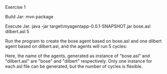 Exercise 1

Build Jar: mvn package

Execute Jar:
java -jar target\myagentapp-0.0.1-SNAPSHOT.jar bose.asl dilbert.asl 5

Run the program to create the bose agent based on bose.asl and one dilbert agent based on dilbert.asl, and the agents will run 5 cycles:

Here, the name of the agents, generated as instance of "bose.asl" and "dilbert.asl" are "bose" and "dilbert" respectively.
Only one instance for each asl file can be generated, but the number of cycles is flexible.